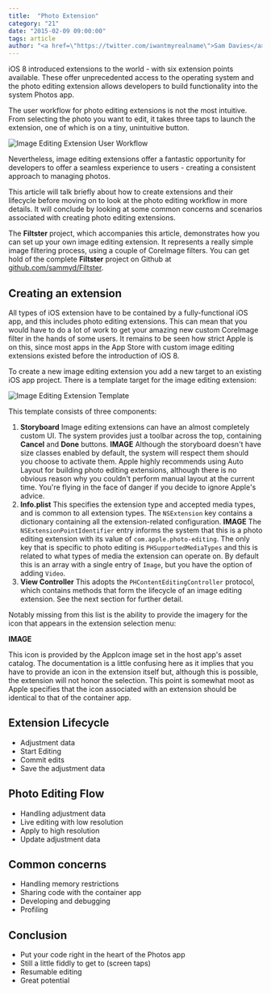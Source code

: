 ```yaml
---
title:  "Photo Extension"
category: "21"
date: "2015-02-09 09:00:00"
tags: article
author: "<a href=\"https://twitter.com/iwantmyrealname\">Sam Davies</a>"
---
```



iOS 8 introduced extensions to the world - with six extension points available.
These offer unprecedented access to the operating system and the photo editing
extension allows developers to build functionality into the system Photos app.

The user workflow for photo editing extensions is not the most intuitive. From
selecting the photo you want to edit, it takes three taps to launch the
extension, one of which is on a tiny, unintuitive button.

![Image Editing Extension User Workflow](http://f.cl.ly/items/2C1V2t1x04402v1K3Q3m/user_workflow.png)

Nevertheless, image editing extensions offer a fantastic opportunity for
developers to offer a seamless experience to users - creating a consistent
approach to managing photos.

This article will talk briefly about how to create extensions and their
lifecycle before moving on to look at the photo editing workflow in more
details. It will conclude by looking at some common concerns and scenarios
associated with creating photo editing extensions.

The __Filtster__ project, which accompanies this article, demonstrates how you
can set up your own image editing extension. It represents a really simple image
filtering process, using a couple of CoreImage filters. You can get hold of the
complete __Filtster__ project on Github at 
[github.com/sammyd/Filtster](https://github.com/sammyd/Filtster).

## Creating an extension

All types of iOS extension have to be contained by a fully-functional iOS app,
and this includes photo editing extensions. This can mean that you would have to
do a lot of work to get your amazing new custom CoreImage filter in the hands of
some users. It remains to be seen how strict Apple is on this, since most apps
in the App Store with custom image editing extensions existed before the
introduction of iOS 8.

To create a new image editing extension you add a new target to an existing iOS
app project. There is a template target for the image editing extension:

![Image Editing Extension Template](http://f.cl.ly/items/2t433C2Z0q1W17313a1B/Screen%20Shot%202015-01-31%20at%2017.42.36.png)

This template consists of three components:

1. __Storyboard__ Image editing extensions can have an almost completely custom
UI. The system provides just a toolbar across the top, containing __Cancel__ and
__Done__ buttons.
__IMAGE__
Although the storyboard doesn't have size classes enabled by
default, the system will respect them should you choose to activate them. Apple
highly recommends using Auto Layout for building photo editing extensions,
although there is no obvious reason why you couldn't perform manual layout at
the current time. You're flying in the face of danger if you decide to ignore
Apple's advice.
2. __Info.plist__ This specifies the extension type and accepted media types,
and is common to all extension types. The `NSExtension` key contains a
dictionary containing all the extension-related configuration.
__IMAGE__
The  `NSExtensionPointIdentifier` entry informs the system that this is a photo
editing extension with its value of `com.apple.photo-editing`. The only key that
is specific to photo editing is `PHSupportedMediaTypes` and this is related to
what types of media the extension can operate on. By default this is an array
with a single entry of `Image`, but you have the option of adding `Video`.
3. __View Controller__ This adopts the `PHContentEditingController` protocol,
which contains methods that form the lifecycle of an image editing extension.
See the next section for further detail.

Notably missing from this list is the ability to provide the imagery for the
icon that appears in the extension selection menu:

__IMAGE__

This icon is provided by the AppIcon image set in the host app's asset catalog.
The documentation is a little confusing here as it implies that you have to
provide an icon in the extension itself but, although this is possible, the
extension will not honor the selection. This point is somewhat moot as Apple
specifies that the icon associated with an extension should be identical to that
of the container app.

## Extension Lifecycle

- Adjustment data
- Start Editing
- Commit edits
- Save the adjustment data


## Photo Editing Flow

- Handling adjustment data
- Live editing with low resolution
- Apply to high resolution
- Update adjustment data


## Common concerns

- Handling memory restrictions
- Sharing code with the container app
- Developing and debugging
- Profiling


## Conclusion
- Put your code right in the heart of the Photos app
- Still a little fiddly to get to (screen taps)
- Resumable editing
- Great potential

